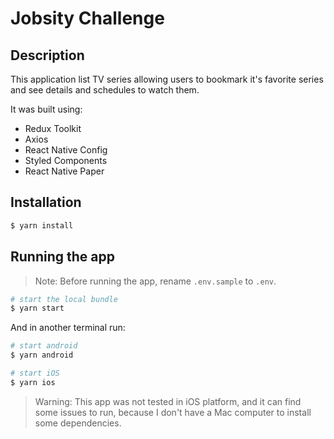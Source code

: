 # Jobsity Challenge

## Description
This application list TV series allowing users to bookmark it's favorite series and see details
and schedules to watch them.

It was built using:
* Redux Toolkit
* Axios
* React Native Config
* Styled Components
* React Native Paper

## Installation

```bash
$ yarn install
```

## Running the app

> Note: Before running the app, rename `.env.sample` to `.env`.

```bash
# start the local bundle
$ yarn start
```

And in another terminal run:
```bash
# start android
$ yarn android

# start iOS
$ yarn ios
```

> Warning: This app was not tested in iOS platform, and it can find some issues to run, because 
> I don't have a Mac computer to install some dependencies.
